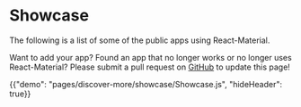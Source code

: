 # Showcase

<p class="description">The following is a list of some of the public apps using React-Material.</p>

Want to add your app? Found an app that no longer works or no longer uses React-Material? Please submit a pull request on [GitHub](https://github.com/6thquake/react-material) to update this page!

{{"demo": "pages/discover-more/showcase/Showcase.js", "hideHeader": true}}
